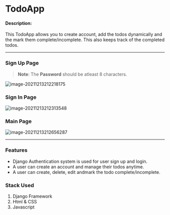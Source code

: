 ﻿#    TodoApp 

#### Description:

This TodoApp allows you to create account, add the todos dynamically and the mark them complete/incomplete. This also keeps track of the completed todos.

---

### Sign Up Page

> **Note**: The **Password** should be atleast 8 characters.


![image-20211213212218175](https://user-images.githubusercontent.com/31775953/145855465-87188375-d6ef-457b-8e26-19b59f02a628.png)
 

 

### Sign In Page
![image-20211213212313548](https://user-images.githubusercontent.com/31775953/145855599-4aeadff4-978e-4c06-bff3-61621a88d376.png)




### Main Page
![image-20211213212656287](https://user-images.githubusercontent.com/31775953/145855652-9a850db0-19bd-4f17-a33f-7dcf0a3741ed.png)


---



### Features

- Django Authentication system is used for user sign up and login.
- A user can create an account and manage their todos anytime.
- A user can create, delete, edit andmark the todo complete/incomplete.



### Stack Used

1. Django Framework
2. Html & CSS
3. Javascript

